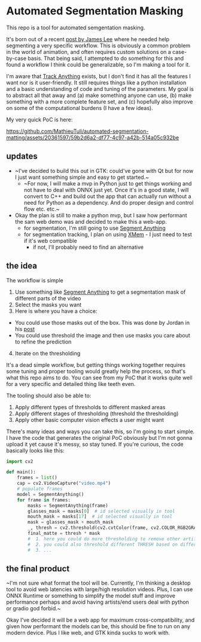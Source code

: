 # Automated Segmentation Masking

This repo is a tool for automated semgentation masking. 

It's born out of a recent [post by James Lee](https://x.com/JamesLee03/status/1777684860938928225) where he needed help segmenting a very specific workflow.
This is obviously a common problem in the world of animation, and often requires custom solutions on a case-by-case basis.
That being said, I attempted to do something for this and found a workflow I think could be generalizable, so I'm making a tool for it.

I'm aware that [Track Anything](https://github.com/gaomingqi/Track-Anything) exists, but I don't find it has all the features I want nor is it user-friendly. It still requires things like a python installation and a basic understanding of code and tuning of the parameters. My goal is to abstract all that away and (a) make something anyone can use, (b) make something with a more complete feature set, and (c) hopefully also improve on some of the computational burdens (I have a few ideas).

My very quick PoC is here:


https://github.com/MathieuTuli/automated-segmentation-matting/assets/20361597/59b2d6a2-df77-4c97-a42b-514a05c932be

## updates
- ~I've decided to build this out in GTK: could've gone with Qt but for now I just want something simple and easy to get started.~
  - ~For now, I will make a mvp in Python just to get things working and not have to deal with ONNX just yet. Once it's in a good state, I will convert to C++ and build out the app that can actually run without a need for Python as a dependency. And do proper design and control flow etc. etc.~
- Okay the plan is still to make a python mvp, but I saw how performant the sam web demo was and decided to make this a web-app.
  - for segmentation, I'm still going to use [Segment Anything](https://github.com/facebookresearch/segment-anything)
  - for segmentation tracking, I plan on using [XMem](https://github.com/hkchengrex/XMem) - I just need to test if it's web compatible
    - if not, I'll probably need to find an alternative


## the idea

The workflow is simple

1. Use something like [Segment Anything](https://github.com/facebookresearch/segment-anything) to get a segmentation mask of different parts of the video
2. Select the masks you want
3. Here is where you have a choice:
  - You could use those masks out of the box. This was done by Jordan in his [post](https://x.com/JordanPizza1/status/1778050334528553283)
  - You could use threshold the image and then use masks you care about to refine the prediction
4. Iterate on the thresholding

It's a dead simple workflow, but getting things working together requires some tuning and proper tooling would greatly help the process, so that's what this repo aims to do.
You can see from my PoC that it works quite well for a very specific and detailed thing like teeth even.

The tooling should also be able to:

1. Apply different types of thresholds to different masked areas
2. Apply different stages of thresholding (threshold the thresholding)
3. Apply other basic computer vision effects a user might want

There's many ideas and ways you can take this, so I'm going to start simple. I have the code that generates the original PoC obviously but I'm not gonna upload it yet cause it's messy, so stay tuned.
If you're curious, the code basically looks like this:

```Python
import cv2

def main():
    frames = list()
    cap = cv2.VideoCapture("video.mp4")
    # populate frames
    model = SegmentAnything()
    for frame in frames:
        masks = SegmentAnything(frame)
        glasses_mask = masks[0]  # id selected visually in tool
        mouth_mask = masks[17]  # id selected visually in tool
        mask = glasses_mask + mouth_mask
        _, thresh = cv2.threshold(cv2.cvtColor(frame, cv2.COLOR_RGB2GRAY), THRESH, 255, cv2.THRESH_BINARY)
        final_matte = thresh * mask
        #  1. here you could do more thresholding to remove other artifacts
        #  2. you could also threshold different THRESH based on different masks
        #  3. ...
```

## the final product

~I'm not sure what format the tool will be. Currently, I'm thinking a desktop tool to avoid web latencies with large/high resolution videos. Plus, I can use ONNX Runtime or something to simplify the model stuff and improve performance perhaps and avoid having artists/end users deal with python or gradio god forbid.~

Okay I've decided it will be a web app for maximum cross-compatibility, and given how performant the models can be, this should be fine to run on any modern device. Plus I like web, and GTK kinda sucks to work with.
